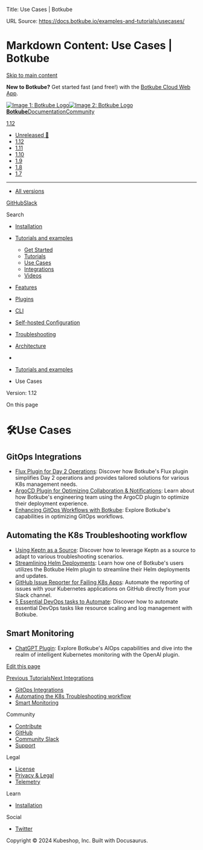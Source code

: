 Title: Use Cases | Botkube

URL Source: https://docs.botkube.io/examples-and-tutorials/usecases/

Markdown Content:
Use Cases | Botkube
===============
       

[Skip to main content](https://docs.botkube.io/examples-and-tutorials/usecases/#__docusaurus_skipToContent_fallback)

**New to Botkube?** Get started fast (and free!) with the [Botkube Cloud Web App](https://app.botkube.io/).

[![Image 1: Botkube Logo](https://docs.botkube.io/images/botkube-black.svg)![Image 2: Botkube Logo](https://docs.botkube.io/images/botkube-white.svg) **Botkube**](https://docs.botkube.io/)[Documentation](https://docs.botkube.io/)[Community](https://docs.botkube.io/community/contribute/)

[1.12](https://docs.botkube.io/)

*   [Unreleased 🚧](https://docs.botkube.io/next/examples-and-tutorials/usecases/)
*   [1.12](https://docs.botkube.io/examples-and-tutorials/usecases/)
*   [1.11](https://docs.botkube.io/1.11/examples-and-tutorials/usecases/)
*   [1.10](https://docs.botkube.io/1.10/examples-and-tutorials/usecases/)
*   [1.9](https://docs.botkube.io/1.9/examples-and-tutorials/usecases/)
*   [1.8](https://docs.botkube.io/1.8/examples-and-tutorials/usecases/)
*   [1.7](https://docs.botkube.io/1.7/examples-and-tutorials/usecases/)
*   * * *
    
*   [All versions](https://docs.botkube.io/versions)

[GitHub](https://github.com/kubeshop/botkube)[Slack](https://join.botkube.io/)

Search

*   [Installation](https://docs.botkube.io/)
    
*   [Tutorials and examples](https://docs.botkube.io/examples-and-tutorials/)
    
    *   [Get Started](https://docs.botkube.io/examples-and-tutorials/getstarted/)
    *   [Tutorials](https://docs.botkube.io/examples-and-tutorials/tutorials/)
    *   [Use Cases](https://docs.botkube.io/examples-and-tutorials/usecases/)
    *   [Integrations](https://docs.botkube.io/examples-and-tutorials/integrations/)
    *   [Videos](https://docs.botkube.io/examples-and-tutorials/videos/)
*   [Features](https://docs.botkube.io/features/event-notifications)
    
*   [Plugins](https://docs.botkube.io/plugins/)
    
*   [CLI](https://docs.botkube.io/cli/getting-started)
    
*   [Self-hosted Configuration](https://docs.botkube.io/self-hosted-configuration/)
    
*   [Troubleshooting](https://docs.botkube.io/troubleshooting/common-problems)
    
*   [Architecture](https://docs.botkube.io/architecture/)
    

*   [](https://docs.botkube.io/)
*   [Tutorials and examples](https://docs.botkube.io/examples-and-tutorials/)
*   Use Cases

Version: 1.12

On this page

🛠Use Cases
===========

GitOps Integrations[​](https://docs.botkube.io/examples-and-tutorials/usecases/#gitops-integrations "Direct link to GitOps Integrations")
-----------------------------------------------------------------------------------------------------------------------------------------

*   [Flux Plugin for Day 2 Operations](https://botkube.io/blog/creating-the-botkube-flux-plugin-for-day-2-operations): Discover how Botkube's Flux plugin simplifies Day 2 operations and provides tailored solutions for various K8s management needs.
*   [ArgoCD Plugin for Optimizing Collaboration & Notifications](https://botkube.io/blog/optimizing-collaboration-and-notifications-with-the-botkube-argocd-plugin): Learn about how Botkube's engineering team using the ArgoCD plugin to optimize their deployment experience.
*   [Enhancing GitOps Workflows with Botkube](https://botkube.io/blog/enhancing-gitops-workflows-with-botkube): Explore Botkube's capabilities in optimizing GitOps workflows.

Automating the K8s Troubleshooting workflow[​](https://docs.botkube.io/examples-and-tutorials/usecases/#automating-the-k8s-troubleshooting-workflow "Direct link to Automating the K8s Troubleshooting workflow")
-----------------------------------------------------------------------------------------------------------------------------------------------------------------------------------------------------------------

*   [Using Keptn as a Source](https://botkube.io/blog/implementing-your-own-botkube-plugin-a-real-life-use-case): Discover how to leverage Keptn as a source to adapt to various troubleshooting scenarios.
*   [Streamlining Helm Deployments](https://botkube.io/case-studies/civo): Learn how one of Botkube's users utilizes the Botkube Helm plugin to streamline their Helm deployments and updates.
*   [GitHub Issue Reporter for Failing K8s Apps](https://botkube.io/blog/build-a-github-issues-reporter-for-failing-kubernetes-apps-with-botkube-plugins): Automate the reporting of issues with your Kubernetes applications on GitHub directly from your Slack channel.
*   [5 Essential DevOps tasks to Automate](https://botkube.io/blog/botkube-5-essential-devopstasks-to-automate): Discover how to automate essential DevOps tasks like resource scaling and log management with Botkube.

Smart Monitoring[​](https://docs.botkube.io/examples-and-tutorials/usecases/#smart-monitoring "Direct link to Smart Monitoring")
--------------------------------------------------------------------------------------------------------------------------------

*   [ChatGPT Plugin](https://botkube.io/blog/building-a-chatgpt-plugin-from-ideation-to-implementation): Explore Botkube's AIOps capabilities and dive into the realm of intelligent Kubernetes monitoring with the OpenAI plugin.

[Edit this page](https://github.com/kubeshop/botkube-docs/edit/main/versioned_docs/version-1.12/examples-and-tutorials/usecases/index.md)

[Previous Tutorials](https://docs.botkube.io/examples-and-tutorials/tutorials/)[Next Integrations](https://docs.botkube.io/examples-and-tutorials/integrations/)

*   [GitOps Integrations](https://docs.botkube.io/examples-and-tutorials/usecases/#gitops-integrations)
*   [Automating the K8s Troubleshooting workflow](https://docs.botkube.io/examples-and-tutorials/usecases/#automating-the-k8s-troubleshooting-workflow)
*   [Smart Monitoring](https://docs.botkube.io/examples-and-tutorials/usecases/#smart-monitoring)

Community

*   [Contribute](https://docs.botkube.io/community/contribute)
*   [GitHub](https://github.com/kubeshop/botkube)
*   [Community Slack](https://join.botkube.io/)
*   [Support](https://docs.botkube.io/support)

Legal

*   [License](https://docs.botkube.io/license)
*   [Privacy & Legal](https://botkube.io/privacy-policy)
*   [Telemetry](https://docs.botkube.io/telemetry)

Learn

*   [Installation](https://docs.botkube.io/)

Social

*   [Twitter](https://twitter.com/Botkube_io)

Copyright © 2024 Kubeshop, Inc. Built with Docusaurus.
